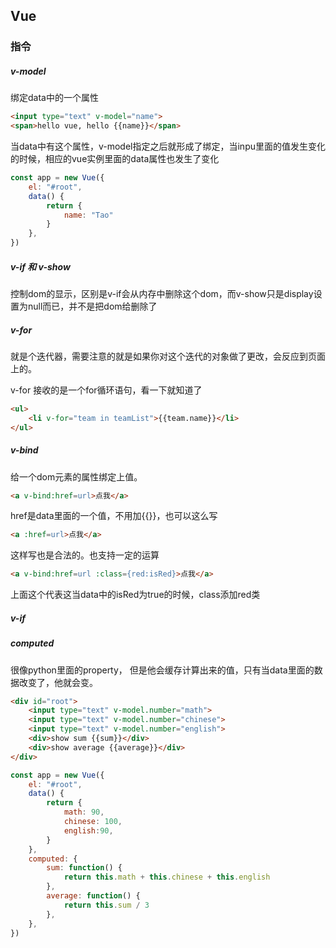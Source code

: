 ## Vue

### 指令

##### v-model

绑定data中的一个属性

```html
<input type="text" v-model="name">
<span>hello vue, hello {{name}}</span>
```

当data中有这个属性，v-model指定之后就形成了绑定，当inpu里面的值发生变化的时候，相应的vue实例里面的data属性也发生了变化

```js
const app = new Vue({
    el: "#root",
    data() {
        return {
            name: "Tao"
        }
    },
})
```



##### v-if 和 v-show

控制dom的显示，区别是v-if会从内存中删除这个dom，而v-show只是display设置为null而已，并不是把dom给删除了



##### v-for

就是个迭代器，需要注意的就是如果你对这个迭代的对象做了更改，会反应到页面上的。

v-for 接收的是一个for循环语句，看一下就知道了

```html
<ul>
    <li v-for="team in teamList">{{team.name}}</li>
</ul>
```



##### v-bind

给一个dom元素的属性绑定上值。

```html
<a v-bind:href=url>点我</a>
```

href是data里面的一个值，不用加{{}}，也可以这么写

```html
<a :href=url>点我</a>
```

这样写也是合法的。也支持一定的运算

```html
<a v-bind:href=url :class={red:isRed}>点我</a>
```

上面这个代表这当data中的isRed为true的时候，class添加red类



##### v-if



##### computed

很像python里面的property， 但是他会缓存计算出来的值，只有当data里面的数据改变了，他就会变。

```html
<div id="root">
    <input type="text" v-model.number="math">
    <input type="text" v-model.number="chinese">
    <input type="text" v-model.number="english">
    <div>show sum {{sum}}</div>
    <div>show average {{average}}</div>
</div>
```

```js
const app = new Vue({
    el: "#root",
    data() {
        return {
            math: 90,
            chinese: 100,
            english:90,
        }
    },
    computed: {
        sum: function() {
            return this.math + this.chinese + this.english
        },
        average: function() {
            return this.sum / 3
        },
    },
})
```

